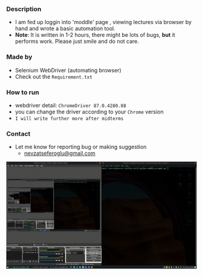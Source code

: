 
### Description
- I am fed up loggin into 'moddle' page , viewing lectures via browser by hand and wrote a basic automation tool.
- **Note**: It is written in 1-2 hours, there might be lots of bugs, **but** it performs work. Please just smile and do not care.

### Made by
- Selenium WebDriver (automating browser)
- Check out the ```Requirement.txt```

### How to run
- webdriver detail: ```ChromeDriver 87.0.4280.88```
- you can change the driver according to your ```Chrome``` version
- ```I will write further more after midterms```

### Contact
- Let me know for reporting bug or making suggestion
    - nevzatseferoglu@gmail.com


![view](media/view.gif)


